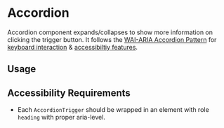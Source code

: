 # Accordion

Accordion component expands/collapses to show more information on clicking the
trigger button. It follows the
[WAI-ARIA Accordion Pattern](https://www.w3.org/TR/wai-aria-practices-1.2/#accordion)
for
[keyboard interaction](https://www.w3.org/TR/wai-aria-practices-1.2/#keyboard-interaction)
&
[accessibiltiy features](https://www.w3.org/TR/wai-aria-practices-1.2/#wai-aria-roles-states-and-properties).

<!-- INJECT_TOC -->

## Usage

<!-- IMPORT_EXAMPLE src/accordion/stories/__js/AccordionBasic.component.jsx -->

<!-- CODESANDBOX
link_title: Accordion Styled - Open on Sandbox
js: src/accordion/stories/__js/AccordionStyled.component.jsx
css: src/accordion/stories/AccordionStyled.css
-->

<!-- CODESANDBOX
link_title: Accordion Basic - Open on Sandbox
js: src/accordion/stories/__js/AccordionBasic.component.jsx
-->

## Accessibility Requirements

- Each `AccordionTrigger` should be wrapped in an element with role `heading`
  with proper aria-level.

<!-- INJECT_COMPOSITION src/accordion -->

<!-- INJECT_PROPS src/accordion -->
